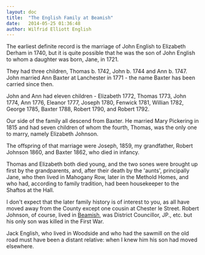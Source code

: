 ```yaml
---
layout: doc
title:  "The English Family at Beamish"
date:   2014-05-25 01:36:48
author: Wilfrid Elliott English
---
```


The earliest definite record is the marriage of John English to Elizabeth Derham in 1740, 
but it is quite possible that he was the son of John English to whom a daughter was born, 
Jane, in 1721.

They had three children, Thomas b. 1742, John b. 1744 and Ann b. 1747. John married Ann Baxter 
at Lanchester in 1771 - the name Baxter has been carried since then.

John and Ann had eleven children - Elizabeth 1772, Thomas 1773, John 1774, Ann 1776, Eleanor 1777, 
Joseph 1780, Fenwick 1781, Willian 1782, George 1785, Baxter 1788, Robert 1790, and Robert 1792.

Our side of the family all descend from Baxter. He married Mary Pickering in 1815 and had seven 
children of whom the fourth, Thomas, was the only one to marry, namely Elizabeth Johnson.

The offspring of that marriage were Joseph, 1859, my grandfather, Robert Johnson 1860, and Baxter 
1862, who died in infancy.

Thomas and Elizabeth both died young, and the two sones were brought up first by the grandparents, 
and, after their death by the 'aunts', principally Jane, who then lived in Mahogany Row, later in 
the Methold Homes, and who had, according to family tradition, had been housekeeper to the Shaftos 
at the Hall.

I don't expect that the later family history is of interest to you, as all have moved away from the 
County except one cousin at Chester le Street. Robert Johnson, of course, lived in [Beamish][1], 
was District Councillor, JP., etc. but his only son was killed in the First War.

Jack English, who lived in Woodside and who had the sawmill on the old road must have been a distant 
relative: when I knew him his son had moved elsewhere.


[1]: https://en.wikipedia.org/wiki/Beamish,_County_Durham
